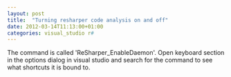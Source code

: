 ```yaml
---
layout: post
title:  "Turning resharper code analysis on and off"
date: 2012-03-14T11:13:00+01:00
categories: visual_studio r#
---
```


The command is called 'ReSharper_EnableDaemon'. Open keyboard section in the options dialog in visual studio and search for the command to see what shortcuts it is bound to.
<div style="clear: both;"></div>